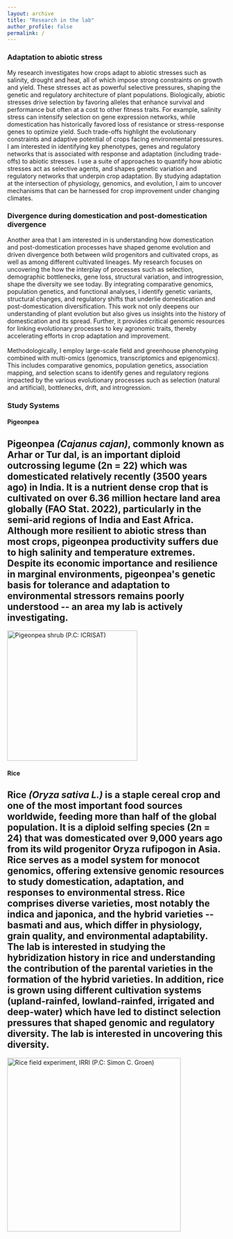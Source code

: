 ```yaml
---
layout: archive
title: "Research in the lab"
author_profile: false
permalink: /
---
```


### **Adaptation to abiotic stress**
My research investigates how crops adapt to abiotic stresses such as salinity, drought and heat, all of which impose strong constraints on growth and yield. These stresses act as powerful selective pressures, shaping the genetic and regulatory architecture of plant populations. Biologically, abiotic stresses drive selection by favoring alleles that enhance survival and performance but often at a cost to other fitness traits. For example, salinity stress can intensify selection on gene expression networks, while domestication has historically favored loss of resistance or stress-response genes to optimize yield. Such trade-offs highlight the evolutionary constraints and adaptive potential of crops facing environmental pressures. I am interested in identifying key phenotypes, genes and regulatory networks that is associated with response and adaptation (including trade-offs) to abiotic stresses. I use a suite of approaches to quantify how abiotic stresses act as selective agents, and shapes genetic variation and regulatory networks that underpin crop adaptation. By studying adaptation at the intersection of physiology, genomics, and evolution, I aim to uncover mechanisms that can be harnessed for crop improvement under changing climates.
<br/>
### **Divergence during domestication and post-domestication divergence**
Another area that I am interested in is understanding how domestication and post-domestication processes have shaped genome evolution and driven divergence both between wild progenitors and cultivated crops, as well as among different cultivated lineages. My research focuses on uncovering the how the interplay of processes such as selection, demographic bottlenecks, gene loss, structural variation, and introgression, shape the diversity we see today. By integrating comparative genomics, population genetics, and functional analyses, I identify genetic variants, structural changes, and regulatory shifts that underlie domestication and post-domestication diversification. This work not only deepens our understanding of plant evolution but also gives us insights into the history of domestication and its spread. Further, it provides critical genomic resources for linking evolutionary processes to key agronomic traits, thereby accelerating efforts in crop adaptation and improvement.
<br/>
<br/>
Methodologically, I employ large-scale field and greenhouse phenotyping combined with multi-omics (genomics, transcriptomics and epigenomics). This includes comparative genomics, population genetics, association mapping, and selection scans to identify genes and regulatory regions impacted by the various evolutionary processes such as selection (natural and artificial), bottlenecks, drift, and introgression. 

### **Study Systems**
#### **Pigeonpea**
Pigeonpea *(Cajanus cajan)*, commonly known as Arhar or Tur dal, is an important diploid outcrossing legume (2n = 22) which was domesticated relatively recently (3500 years ago) in India. It is a nutrient dense crop that is cultivated on over 6.36 million hectare land area globally (FAO Stat. 2022), particularly in the semi-arid regions of India and East Africa. Although more resilient to abiotic stress than most crops, pigeonpea productivity suffers due to high salinity and temperature extremes. Despite its economic importance and resilience in marginal environments, pigeonpea's genetic basis for tolerance and adaptation to environmental stressors remains poorly understood -- an area my lab is actively investigating.
-----
<div style="float: center; padding-right: 1px">
    <a href="http://gupta-plantgenevo.github.io/images/pigeonpea.png"><img src="/images/pigeonpea.png" title="Pigeonpea shrub (P.C: ICRISAT)" width="300" border="0" onClick="_gaq.push(['_trackEvent', 'IMGs', 'Image', 'grandiflora']);"></a>
</div>

#### **Rice**
Rice *(Oryza sativa L.)* is a staple cereal crop and one of the most important food sources worldwide, feeding more than half of the global population. It is a diploid selfing species (2n = 24) that was domesticated over 9,000 years ago from its wild progenitor Oryza rufipogon in Asia. Rice serves as a model system for monocot genomics, offering extensive genomic resources to study domestication, adaptation, and responses to environmental stress. Rice comprises diverse varieties, most notably the indica and japonica, and the hybrid varieties -- basmati and aus, which differ in physiology, grain quality, and environmental adaptability. The lab is interested in studying the hybridization history in rice and understanding the contribution of the parental varieties in the formation of the hybrid varieties. 
In addition, rice is grown using different cultivation systems (upland-rainfed, lowland-rainfed, irrigated and deep-water) which have led to distinct selection pressures that shaped genomic and regulatory diversity. The lab is interested in uncovering this diversity.
-----
<div style="float: center; padding-right: 1px">
    <a href="http://gupta-plantgenevo.github.io/images/rice.jpg"><img src="/images/rice.jpg" title="Rice field experiment, IRRI (P.C: Simon C. Groen)" width="400" border="0" onClick="_gaq.push(['_trackEvent', 'IMGs', 'Image', 'grandiflora']);"></a>
</div>
